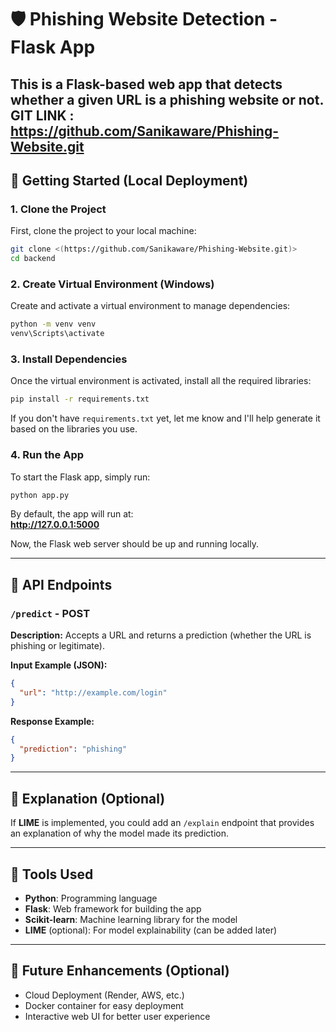 
# 🛡️ Phishing Website Detection - Flask App

This is a Flask-based web app that detects whether a given URL is a phishing website or not.
GIT LINK : https://github.com/Sanikaware/Phishing-Website.git
---

## 🚀 Getting Started (Local Deployment)

### 1. Clone the Project

First, clone the project to your local machine:

```bash
git clone <(https://github.com/Sanikaware/Phishing-Website.git)>
cd backend
```

### 2. Create Virtual Environment (Windows)

Create and activate a virtual environment to manage dependencies:

```bash
python -m venv venv
venv\Scripts\activate
```

### 3. Install Dependencies

Once the virtual environment is activated, install all the required libraries:

```bash
pip install -r requirements.txt
```

If you don't have `requirements.txt` yet, let me know and I'll help generate it based on the libraries you use.

### 4. Run the App

To start the Flask app, simply run:

```bash
python app.py
```

By default, the app will run at:  
**http://127.0.0.1:5000**

Now, the Flask web server should be up and running locally.

---

## 📡 API Endpoints

### `/predict` - POST  
**Description:** Accepts a URL and returns a prediction (whether the URL is phishing or legitimate).

**Input Example (JSON):**
```json
{
  "url": "http://example.com/login"
}
```

**Response Example:**
```json
{
  "prediction": "phishing"
}
```

---

## 🧠 Explanation (Optional)

If **LIME** is implemented, you could add an `/explain` endpoint that provides an explanation of why the model made its prediction.

---

## 🧰 Tools Used

- **Python**: Programming language
- **Flask**: Web framework for building the app
- **Scikit-learn**: Machine learning library for the model
- **LIME** (optional): For model explainability (can be added later)

---

## 📄 Future Enhancements (Optional)

- Cloud Deployment (Render, AWS, etc.)
- Docker container for easy deployment
- Interactive web UI for better user experience
